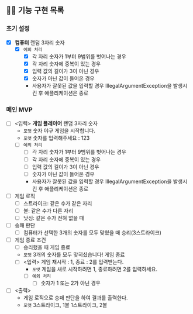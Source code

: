 ## 🐻‍❄ 기능 구현 목록

### 초기 설정

- [x] **컴퓨터** 랜덤 3자리 숫자
    - [x] `예외 처리`
        - [x] 각 자리 숫자가 1부터 9범위를 벗어나는 경우
        - [x] 각 자리 숫자에 중복이 있는 경우
        - [x] 입력 값의 길이가 3이 아닌 경우
        - [x] 숫자가 아닌 값이 들어온 경우
        - 사용자가 잘못된 값을 입력할 경우 IllegalArgumentException을 발생시킨 후 애플리케이션은 종료

### 메인 MVP
- [ ] <입력> **게임 플레이어** 랜덤 3자리 숫자
    - `포맷` 숫자 야구 게임을 시작합니다.
    - `포맷` 숫자를 입력해주세요 : 123
    - [ ] `예외 처리`
        - [ ] 각 자리 숫자가 1부터 9범위를 벗어나는 경우
        - [ ] 각 자리 숫자에 중복이 있는 경우
        - [ ] 입력 값의 길이가 3이 아닌 경우
        - [ ] 숫자가 아닌 값이 들어온 경우
        - 사용자가 잘못된 값을 입력할 경우 IllegalArgumentException을 발생시킨 후 애플리케이션은 종료
- [ ] 게임 로직
    - [ ] 스트라이크: 같은 수가 같은 자리 
    - [ ] 볼: 같은 수가 다른 자리
    - [ ] 낫싱: 같은 수가 전혀 없을 때
- [ ] 승패 판단
    - [ ] 컴퓨터가 선택한 3개의 숫자를 모두 맞혔을 때 승리(3스트라이크)
- [ ] 게임 종료 조건
  - [ ] 승리했을 때 게임 종료
  - `포맷` 3개의 숫자를 모두 맞히셨습니다! 게임 종료
  - [ ] <입력> 게임 재시작 : 1, 종료 : 2를 입력받는다.
    - `포맷` 게임을 새로 시작하려면 1, 종료하려면 2를 입력하세요.
    - [ ] `예외 처리`
      - [ ] 숫자가 1 또는 2가 아닌 경우
- [ ] <출력>
  - 게임 로직으로 승패 판단을 하여 결과를 출력한다.
  - `포맷` 3스트라이크, 1볼 1스트라이크, 2볼